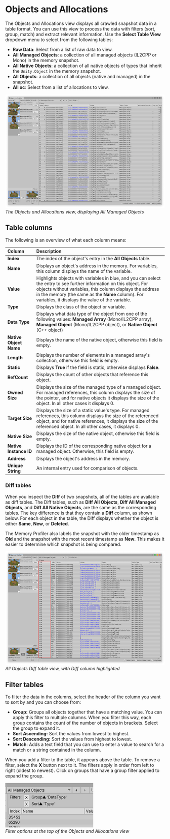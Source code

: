 # Objects and Allocations

The Objects and Allocations view  displays all crawled snapshot data in a table format. You can use this view to process the data with filters (sort, group, match) and extract relevant information. Use the **Select Table View** dropdown menu to select from the following tables:

* __Raw Data__: Select from a list of raw data to view.
* __All Managed Objects__: a collection of all managed objects (IL2CPP or Mono) in the memory snapshot.
* __All Native Objects__: a collection of all native objects of types that inherit the `Unity.Object` in the memory snapshot.
* __All Objects__: a collection of all objects (native and managed) in the snapshot.
* __All oc__: Select from a list of allocations to view.

![The Objects and Allocations view in the Memory Profiler](images/table-view-memory-profiler.png)<br/>*The Objects and Allocations view, displaying All Managed Objects*

## Table columns

The following is an overview of what each column means:

|**Column**|**Description**|
|:---|:---|
| __Index__ | The index of the object's entry in the __All Objects__ table.  |
| __Name__ | Displays an object's address in the memory. For variables, this column displays the name of the variable. |
| __Value__ | Highlights objects with variables in blue, and you can select the entry to see further information on this object. For objects without variables, this column displays the address in the memory (the same as the __Name__ column). For variables, it displays the value of the variable. |
| __Type__ | Displays the class of the object or variable. |
| __Data Type__ | Displays what data type of the object from one of the following values: __Managed Array__ (Mono/IL2CPP array), __Managed Object__ (Mono/IL2CPP object), or __Native Object__ (C++ object) |
| __Native Object Name__ | Displays the name of the native object, otherwise this field is empty. |
| __Length__ | Displays the number of elements in a managed array's collection, otherwise this field is empty.|
| __Static__ | Displays __True__ if the field is static, otherwise displays __False__. |
| __RefCount__ | Displays the count of other objects that reference this object. |
| __Owned Size__ | Displays the size of the managed type of a managed object. For managed references, this column displays the size of the pointer, and for native objects it displays the size of the object. In all other cases it displays 0.|
| __Target Size__ | Displays the size of a static value's type. For managed references, this column displays the size of the referenced object, and for native references, it displays the size of the referenced object. In all other cases, it displays 0. |
| __Native Size__ | Displays the size of the native object, otherwise this field is empty. |
| __Native Instance ID__ | Displays the ID of the corresponding native object for a managed object. Otherwise, this field is empty.|
| __Address__ | Displays the object's address in the memory. |
| __Unique String__ | An internal entry used for comparison of objects. |

### Diff tables

When you inspect the __Diff__ of two snapshots, all of the tables are available as diff tables. The Diff tables, such as __Diff All Objects__, __Diff All Managed Objects__, and __Diff All Native Objects__, are the same as the corresponding tables. The key difference is that they contain a __Diff__ column, as shown below. For each object in the table, the Diff displays whether the object is either __Same__, __New__, or __Deleted__.

The Memory Profiler also labels the snapshot with the older timestamp as __Old__ and the snapshot with the most recent timestamp as __New__. This makes it easier to determine which snapshot is being compared.

![Diff All Objects Table view of the Memory Profiler](images/table-view-diff-memory-profiler.png)<br/>*All Objects Diff table view, with Diff column highlighted*

## Filter tables

To filter the data in the columns, select the header of the column you want to sort by and you can choose from:

* __Group:__ Groups all objects together that have a matching value. You can apply this filter to multiple columns. When you filter this way, each group contains the count of the number of objects in brackets. Select the group to expand it.
* __Sort Ascending:__ Sort the values from lowest to highest.
* __Sort Descending:__ Sort the values from highest to lowest.
* __Match__: Adds a text field that you can use to enter a value to search for a match or a string contained in the column.

When you add a filter to the table, it appears above the table. To remove a filter, select the __X__ button next to it. The filters apply in order from left to right (oldest to newest). Click on groups that have a group filter applied to expand the group.

![Diff All Objects Table Filtered in Memory Profile window](images/filters-memory-profiler.png)<br/>*Filter options at the top of the Objects and Allocations view*
